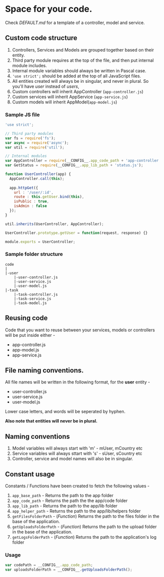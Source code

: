 Space for your code.
=====================

Check *DEFAULT.md* for a template of a controller, model and service. 

## Custom code structure

1. Controllers, Services and Models are grouped together based on their entity. 
2. Third party module requires at the top of the file, and then put internal module includes.
3. Internal module variables should always be written in Pascal case.
4. `'use strict';` should be added at the top of all JavaScript files.
5. All entities created will always be in singular, and never in plural. So you'll have *user* instead of *users*,   
6. Custom controllers will inherit AppController (`app-controller.js`)
7. Custom services will inherit AppService (`app-service.js`)
8. Custom models will inherit AppModel(`app-model.js`)

### Sample JS file

```js
'use strict';

// Third party modules
var fs = require('fs');
var async = require('async');
var util = require('util');

// Internal modules
var AppController = require(__CONFIG__.app_code_path + 'app-controller.js');
var GetStatus = require(__CONFIG__.app_lib_path + 'status.js');

function UserController(app) {
  AppController.call(this); 
  
  app.httpGet({ 
    url : '/user/:id',
    route : this.getUser.bind(this),
    isPublic : true,
    isAdmin : false
  });
}

util.inherits(UserController, AppController);

UserController.prototype.getUser = function(request, response) {}

module.exports = UserController;
```

### Sample folder structure 

```
code 
|
|-user
    |-user-controller.js
    |-user-service.js
    |-user-model.js
|-task
    |-task-controller.js
    |-task-service.js
    |-task-model.js    
```
## Reusing code

Code that you want to reuse between your services, models or controllers will be put inside either - 
  - app-controller.js
  - app-model.js
  - app-service.js 
  

## File naming conventions.

All file names will be written in the following format, for the **user** entity - 

  - user-controller.js
  - user-service.js
  - user-model.js

Lower case letters, and words will be seperated by hyphen.

**Also note that entities will never be in plural.**

## Naming conventions

1. Model variables will always start with 'm' - mUser, mCountry etc
2. Service variables will always sttart with 's' - sUser, sCountry etc
3. Controller, service and model names will also be in singular.

## Constant usage

Constants / Functions have been created to fetch the following values -

1. `app_base_path` - Returns the path to the app folder 
2. `app_code_path` - Returns the path the the app/code folder
3. `app_lib_path` - Returns the path to the app/lib folder
4. `app_helper_path` - Returns the path to the app/lib/helpers folder
5. `getFilesFolderPath` - (*Function*) Returns the path to the files folder in the base of the application.
6. `getUploadsFolderPath` - (*Function*) Returns the path to the upload folder in the base of the application.
7. `getLogsFolderPath` - (*Function*) Returns the path to the application's log folder

### Usage

```js
var codePath = __CONFIG__.app_code_path;
var uploadsFolderPath = __CONFIG__.getUploadsFolderPath();
```